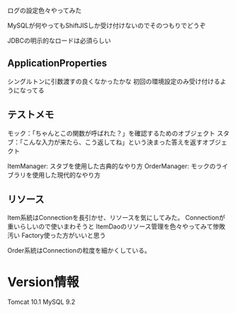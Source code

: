 ログの設定色々やってみた

MySQLが何やってもShiftJISしか受け付けないのでそのつもりでどうぞ

JDBCの明示的なロードは必須らしい

## ApplicationProperties
シングルトンに引数渡すの良くなかったかな
初回の環境設定のみ受け付けるようになってる

## テストメモ
モック：「ちゃんとこの関数が呼ばれた？」を確認するためのオブジェクト
スタブ：「こんな入力が来たら、こう返してね」という決まった答えを返すオブジェクト

ItemManager: スタブを使用した古典的なやり方
OrderManager: モックのライブラリを使用した現代的なやり方

## リソース
Item系統はConnectionを長引かせ、リソースを気にしてみた。
Connectionが重いらしいので使いまわそうと
ItemDaoのリソース管理を色々やってみて惨敗
汚い
Factory使った方がいいと思う

Order系統はConnectionの粒度を細かくしている。


# Version情報
Tomcat 10.1
MySQL 9.2